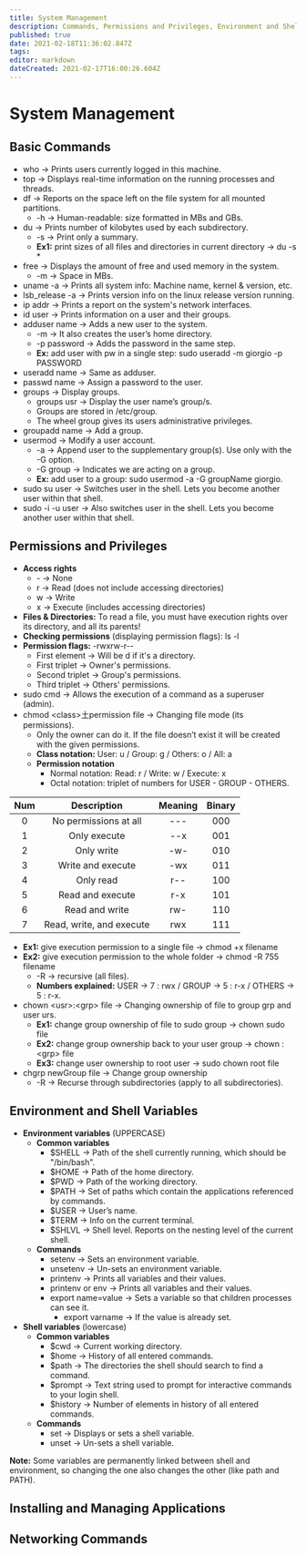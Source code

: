 ```yaml
---
title: System Management
description: Commands, Permissions and Privileges, Environment and Shell Variables
published: true
date: 2021-02-18T11:36:02.847Z
tags: 
editor: markdown
dateCreated: 2021-02-17T16:00:26.604Z
---
```


# System Management

## Basic Commands

- who			→ Prints users currently logged in this machine.
- top			→ Displays real-time information on the running processes and threads.
- df			→ Reports on the space left on the file system for all mounted partitions.
	- -h			→ Human-readable: size formatted in MBs and GBs.
- du			→ Prints number of kilobytes used by each subdirectory.
 	- -s			→ Print only a summary.
 	- **Ex1:** print sizes of all files and directories in current directory → du -s *
- free			→ Displays the amount of free and used memory in the system.
	- -m			→ Space in MBs.
- uname -a		→ Prints all system info: Machine name, kernel & version, etc.
- lsb_release -a	→ Prints version info on the linux release version running.
- ip addr		→ Prints a report on the system's network interfaces.
- id user		→ Prints information on a user and their groups.
- adduser name	→ Adds a new user to the system.
	- -m			→ It also creates the user’s home directory.
	- -p password	→ Adds the password in the same step.
	- **Ex:** add user with pw in a single step: sudo useradd -m giorgio -p PASSWORD
- useradd name	→ Same as adduser.
- passwd name	→ Assign a password to the user.
- groups		→ Display groups.
	- groups usr		→ Display the user name’s group/s.
	- Groups are stored in /etc/group.
	- The wheel group gives its users administrative privileges.
- groupadd name	→ Add a group.
- usermod		→ Modify a user account.
	- -a			→ Append user to the supplementary group(s). Use only with the -G option.
	- -G group		→ Indicates we are acting on a group.
	- **Ex:** add user to a group: sudo usermod -a -G groupName giorgio.
- sudo su user	→ Switches user in the shell. Lets you become another user within that shell.
- sudo -i -u user	→ Also switches user in the shell. Lets you become another user within that shell.

## Permissions and Privileges

- **Access rights**
	- \-	→ None
 	- r	→ Read (does not include accessing directories)
 	- w	→ Write
	- x	→ Execute (includes accessing directories)
- **Files & Directories:** To read a file, you must have execution rights over its directory, and all its parents!
- **Checking permissions** (displaying permission flags): ls -l
- **Permission flags:** -rwxrw-r-- 
	-	First element 		→  	Will be d if it's a directory.
	- First triplet		→  	Owner's permissions.
	- Second triplet		→  	Group's permissions.
	- Third triplet		→  	Others' permissions.
- sudo cmd	→ Allows the execution of a command as a superuser (admin).
- chmod	 \<class>土permission file	→ Changing file mode (its permissions). 
	- Only the owner can do it. If the file doesn’t exist it will be created with the given permissions.
	- **Class notation:** User: u / Group: g / Others: o / All: a 
	- **Permission notation**
		- Normal notation: Read: r / Write: w / Execute: x
		- Octal notation: triplet of numbers for USER - GROUP - OTHERS.

| Num 	|        Description        	| Meaning 	| Binary 	|
|:---:	|:-------------------------:	|:-------:	|:------:	|
|  0  	|  No permissions at all    	|   ---   	|   000  	|
|  1  	|  Only execute             	|   --x   	|   001  	|
|  2  	|  Only write               	|   -w-   	|   010  	|
|  3  	|  Write and execute        	|   -wx   	|   011  	|
|  4  	|  Only read                	|   r--   	|   100  	|
|  5  	|  Read and execute         	|   r-x   	|   101  	|
|  6  	|  Read and write           	|   rw-   	|   110  	|
|  7  	|  Read, write, and execute 	|   rwx   	|   111  	|

-	**Ex1:** give execution permission to a single file 			→ chmod +x filename
- **Ex2:** give execution permission to the whole folder 		→ chmod -R 755 filename
	- -R 	→ recursive (all files).
	- **Numbers explained:** 	USER → 7 : rwx  / GROUP → 5 : r-x / OTHERS → 5 : r-x.
- chown \<usr>:\<grp> file → Changing ownership of file to group grp and user urs.
	- **Ex1:** change group ownership of file to sudo group 		→ chown sudo file
	- **Ex2:** change group ownership back to your user group 		→ chown :\<grp> file
	- **Ex3:** change user ownership to root user 			→ sudo chown root file
- chgrp newGroup file	→ Change group ownership
	- -R			→ Recurse through subdirectories (apply to all subdirectories).

## Environment and Shell Variables

- **Environment variables** (UPPERCASE)
	- **Common variables**
		- $SHELL 	→ Path of the shell currently running, which should be "/bin/bash".
		- $HOME 		→ Path of the home directory.
		- $PWD 		→ Path of the working directory.
		- $PATH		→ Set of paths which contain the applications referenced by commands.
		- $USER		→ User’s name.
		- $TERM		→ Info on the current terminal.
		- $SHLVL		→ Shell level. Reports on the nesting level of the current shell.
	- **Commands**
		- setenv			→ Sets an environment variable.
		- unsetenv		→ Un-sets an environment variable.
		- printenv		→ Prints all variables and their values.
		- printenv or env	→ Prints all variables and their values.
		- export name=value	→ Sets a variable so that children processes can see it. 
			- export varname	→ If the value is already set. 
- **Shell variables** (lowercase)
 	- **Common variables**
		- $cwd		→ Current working directory.
		- $home		→ History of all entered commands.
		- $path		→ The directories the shell should search to find a command.
		- $prompt	→ Text string used to prompt for interactive commands to your login shell.
		- $history	→ Number of elements in history of all entered commands.
	- **Commands**
		- set		→ Displays or sets a shell variable.
		- unset		→ Un-sets a shell variable.

**Note:** Some variables are permanently linked between shell and environment, so changing the one also changes the other (like path and PATH).

## Installing and Managing Applications

## Networking Commands